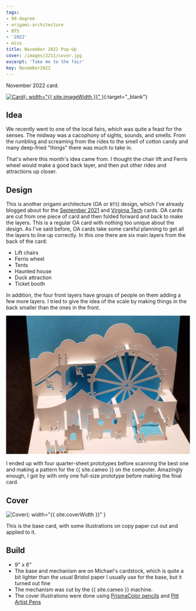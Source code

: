 ```yaml
---
tags:
- 90-degree
- origami-architecture
- BT5
- '2022'
- mice
title: November 2022 Pop-Up
cover: /images/2211/cover.jpg
excerpt: 'Take me to the fair'
key: November2022
---
```

November 2022 card.

[![Card]({{site.baseurl}}/images/2211/popup.gif){: width="{{ site.imageWidth }}" }](/images/2211/popup.gif "Click to replay in a new tab"){:target="_blank"}

## Idea

We recently went to one of the local fairs, which was quite a feast for the senses. The midway was a cacophony of sights, sounds, and smells. From the rumbling and screaming from the rides to the smell of cotton candy and many deep-fried "things" there was much to take in.

That's where this month's idea came from. I thought the chair lift and Ferris wheel would make a good back layer, and then put other rides and attractions up closer.

## Design

This is another origami architecture (OA or `BT5`) design, which I've already blogged about for the [September 2021](/2021/12/29/peoria.html) and [Virginia Tech](/2021/12/11/vt.html) cards. OA cards are cut from one piece of card and then folded forward and back to make the layers. This is a regular OA card with nothing too unique about the design. As I've said before, OA cards take some careful planning to get all the layers to line up correctly. In this one there are six main layers from the back of the card:

- Lift chairs
- Ferris wheel
- Tents
- Haunted house
- Duck attraction
- Ticket booth

In addition, the four front layers have groups of people on them adding a few more layers. I tried to give the idea of the scale by making things in the back smaller than the ones in the front.

![Full size](/images/2211/full.jpg)

I ended up with four quarter-sheet prototypes before scanning the best one and making a pattern for the {{ site.cameo }} on the computer. Amazingly enough, I got by with only one full-size prototype before making the final card.

## Cover

![Cover]({{site.baseurl}}{{page.cover}}){: width="{{ site.coverWidth }}" }

This is the base card, with some illustrations on copy paper cut out and applied to it.

## Build

- 9" x 6"
- The base and mechanism are on Michael's cardstock, which is quite a bit lighter than the usual Bristol paper I usually use for the base, but it turned out fine
- The mechanism was cut by the {{ site.cameo }} machine.
- The cover illustrations were done using [PrismaColor pencils](/supplies.html#prismacolor-colored-pencils) and [Pitt Artist Pens](/supplies.html#faber-castell-pitt-artist-pens)
